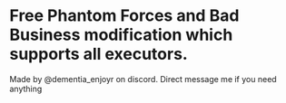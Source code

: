 # Free Phantom Forces and Bad Business modification which supports all executors.

Made by @dementia_enjoyr on discord. Direct message me if you need anything
